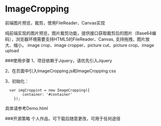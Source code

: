 # ImageCropping
前端图片预览，裁剪，使用FileReader、Canvas实现

纯前端实现的图片预览，图片裁剪功能，提供接口获取裁剪后的图片（Base64编码），浏览器环境需要支持HTML5的FileReader、Canvas, 支持拖拽，图片放大、缩小。 image crop、image cropper、picture cut、picture crop、image upload

###使用步骤
1、项目依赖于Jquery，请优先引入Jquery

2、在页面中引入ImageCropping.js和ImageCropping.css

3、初始化：

      var imgCroppint = new ImageCropping({
	        container: '#container'
	    });
具体请参考Demo.html


###开源策略
个人作品，可下载后随意更改，可用于任何途径


